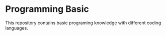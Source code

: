 # Programming Basic

This repository contains basic programing knowledge with different coding languages.